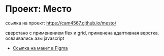 # Проект: Место
ссылка на проект:
 https://cam4567.github.io/mesto/

сверстано с применением flex и grid, применена адаптивная верстка.
осваивались азы javascript
* [Ссылка на макет в Figma](https://www.figma.com/file/2cn9N9jSkmxD84oJik7xL7/JavaScript.-Sprint-4?node-id=0%3A1)
